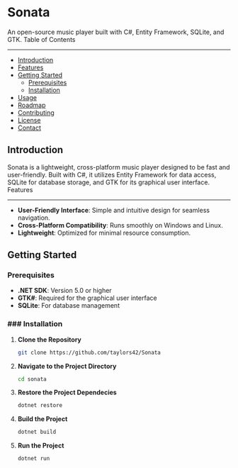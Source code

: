 Sonata
======

An open-source music player built with C#, Entity Framework, SQLite, and GTK.
Table of Contents

-----------------

* [Introduction](#introduction)
* [Features](#features)
* [Getting Started](#getting-started)
  * [Prerequisites](#prerequisites)
  * [Installation](#installation)
* [Usage](#usage)
* [Roadmap](#roadmap)
* [Contributing](#contributing)
* [License](#license)
* [Contact](#contact)

Introduction
------------

Sonata is a lightweight, cross-platform music player designed to be fast and user-friendly. Built with C#, it utilizes Entity Framework for data access, SQLite for database storage, and GTK for its graphical user interface.
Features

--------

* **User-Friendly Interface**: Simple and intuitive design for seamless navigation.
* **Cross-Platform Compatibility**: Runs smoothly on Windows and Linux.
* **Lightweight**: Optimized for minimal resource consumption.

Getting Started
---------------

### Prerequisites

* **.NET SDK**: Version 5.0 or higher
* **GTK#**: Required for the graphical user interface
* **SQLite**: For database management

### ### Installation

1. **Clone the Repository**
   
   ```bash
   git clone https://github.com/taylors42/Sonata
   ```

2. **Navigate to the Project Directory**
   
   ```bash
   cd sonata
   ```
   
3. **Restore the Project Dependecies**

   ```bash
   dotnet restore
   ```
   
4. **Build the Project**
   
      ```bash
   dotnet build
   ```
   
5. **Run the Project**

      ```bash
   dotnet run
   ```
   
   